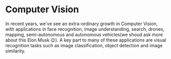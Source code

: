 # Computer Vision 
In recent years, we've see an extra-ordinary growth in Computer Vision, with applications in face recognition, image understanding, search, drones, mapping, semi-autonomous and autonomous vehicles(we shoud ask more about this Elon Musk :wink:). A key part to many of these applications are visual recognition tasks such as image classification, object detection and image similarity.


















